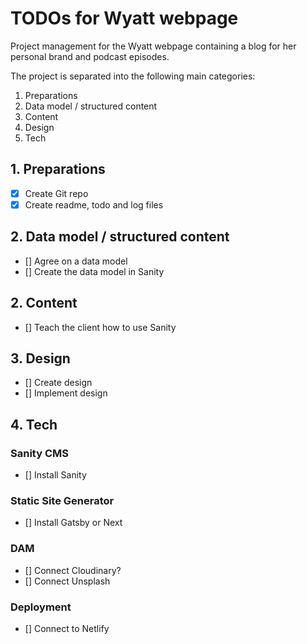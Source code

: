 # TODOs for Wyatt webpage
Project management for the Wyatt webpage containing a blog for her personal brand and podcast episodes.

The project is separated into the following main categories:

1. Preparations
2. Data model / structured content
3. Content
4. Design
5. Tech

## 1. Preparations
- [x] Create Git repo
- [x] Create readme, todo and log files
 
## 2. Data model / structured content
- [] Agree on a data model
- [] Create the data model in Sanity

## 2. Content
- [] Teach the client how to use Sanity

## 3. Design
- [] Create design
- [] Implement design

## 4. Tech

### Sanity CMS
- [] Install Sanity

### Static Site Generator
- [] Install Gatsby or Next

### DAM
- [] Connect Cloudinary?
- [] Connect Unsplash

### Deployment
- [] Connect to Netlify